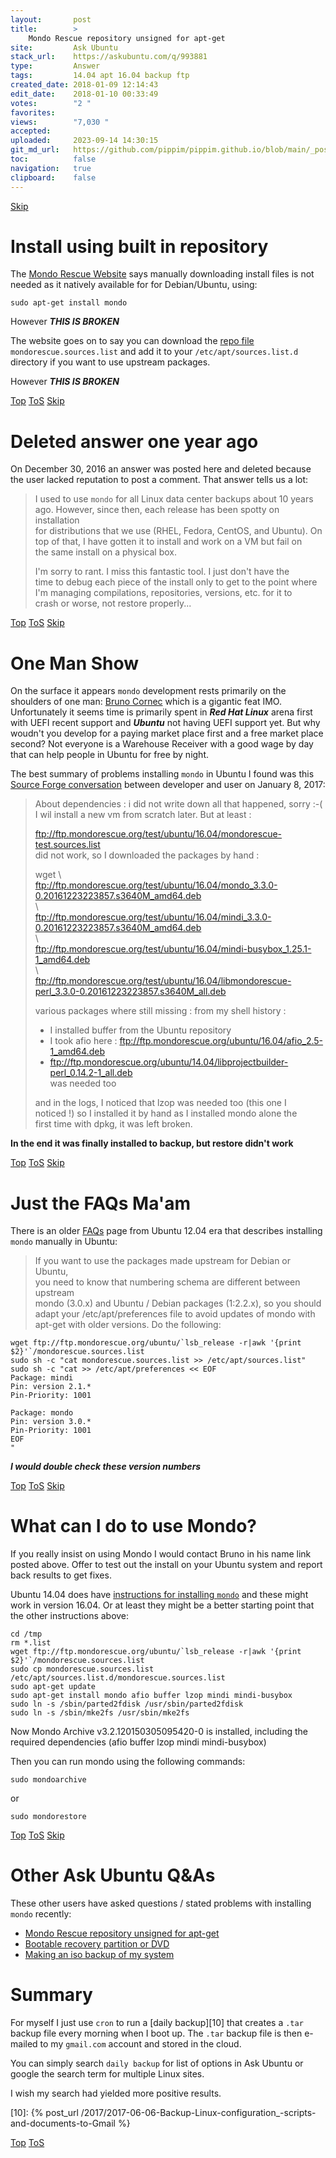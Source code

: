 ```yaml
---
layout:       post
title:        >
    Mondo Rescue repository unsigned for apt-get
site:         Ask Ubuntu
stack_url:    https://askubuntu.com/q/993881
type:         Answer
tags:         14.04 apt 16.04 backup ftp
created_date: 2018-01-09 12:14:43
edit_date:    2018-01-10 00:33:49
votes:        "2 "
favorites:    
views:        "7,030 "
accepted:     
uploaded:     2023-09-14 14:30:15
git_md_url:   https://github.com/pippim/pippim.github.io/blob/main/_posts/2018/2018-01-09-Mondo-Rescue-repository-unsigned-for-apt-get.md
toc:          false
navigation:   true
clipboard:    false
---
```



<a id="hdr1"></a>
<div class="hdr-bar">  <a href="#hdr2">Skip</a></div>

# Install using built in repository

The [Mondo Rescue Website][1] says manually downloading install files is not needed as it natively available for for Debian/Ubuntu, using:

``` 
sudo apt-get install mondo
```

However ***THIS IS BROKEN***

The website goes on to say you can download the [repo file][2] `mondorescue.sources.list` and add it to your `/etc/apt/sources.list.d` directory if you want to use upstream packages. 

However ***THIS IS BROKEN***


<a id="hdr2"></a>
<div class="hdr-bar">  <a href="#">Top</a>  <a href="#hdr1">ToS</a>  <a href="#hdr3">Skip</a></div>

# Deleted answer one year ago

On December 30, 2016 an answer was posted here and deleted because the user lacked reputation to post a comment. That answer tells us a lot:

> I used to use `mondo` for all Linux data center backups about 10 years  
> ago. However, since then, each release has been spotty on installation  
> for distributions that we use (RHEL, Fedora, CentOS, and Ubuntu). On  
> top of that, I have gotten it to install and work on a VM but fail on  
> the same install on a physical box.  
>   
> I'm sorry to rant. I miss this fantastic tool. I just don't have the  
> time to debug each piece of the install only to get to the point where  
> I'm managing compilations, repositories, versions, etc. for it to  
> crash or worse, not restore properly...  


<a id="hdr3"></a>
<div class="hdr-bar">  <a href="#">Top</a>  <a href="#hdr2">ToS</a>  <a href="#hdr4">Skip</a></div>

# One Man Show

On the surface it appears `mondo` development rests primarily on the shoulders of one man: [Bruno Cornec][3] which is a gigantic feat IMO. Unfortunately it seems time is primarily spent in ***Red Hat Linux*** arena first with UEFI recent support and ***Ubuntu*** not having UEFI support yet. But why woudn't you develop for a paying market place first and a free market place second? Not everyone is a Warehouse Receiver with a good wage by day that can help people in Ubuntu for free by night.

The best summary of problems installing `mondo` in Ubuntu I found was this [Source Forge conversation][4] between developer and user on January 8, 2017:

> About dependencies : i did not write down all that happened, sorry :-(  
> I  wil install a new vm from scratch later. But at least :  
>   
> ftp://ftp.mondorescue.org/test/ubuntu/16.04/mondorescue-test.sources.list  
> did not work, so I downloaded the packages by hand :  
>   
> wget \  
> ftp://ftp.mondorescue.org/test/ubuntu/16.04/mondo_3.3.0-0.20161223223857.s3640M_amd64.deb  
> \  
> ftp://ftp.mondorescue.org/test/ubuntu/16.04/mindi_3.3.0-0.20161223223857.s3640M_amd64.deb  
> \  
> ftp://ftp.mondorescue.org/test/ubuntu/16.04/mindi-busybox_1.25.1-1_amd64.deb  
> \  
> ftp://ftp.mondorescue.org/test/ubuntu/16.04/libmondorescue-perl_3.3.0-0.20161223223857.s3640M_all.deb  
>   
> various packages where still missing : from my shell history :  
> - I installed buffer from the Ubuntu repository  
> - I took afio here : ftp://ftp.mondorescue.org/ubuntu/16.04/afio_2.5-1_amd64.deb  
> -  ftp://ftp.mondorescue.org/ubuntu/14.04/libprojectbuilder-perl_0.14.2-1_all.deb  
> was needed too  
>   
> and in the logs, I noticed that lzop was needed too (this one I  
> noticed  !) so I installed it by hand as I installed mondo alone the  
> first time with dpkg, it was left broken.  

**In the end it was finally installed to backup, but restore didn't work**


<a id="hdr4"></a>
<div class="hdr-bar">  <a href="#">Top</a>  <a href="#hdr3">ToS</a>  <a href="#hdr5">Skip</a></div>

# Just the FAQs Ma'am

There is an older [FAQs][5] page from Ubuntu 12.04 era that describes installing `mondo` manually in Ubuntu:

> If you want to use the packages made upstream for Debian or Ubuntu,  
> you need to know that numbering schema are different between upstream  
> mondo (3.0.x) and Ubuntu / Debian packages (1:2.2.x), so you should  
> adapt your /etc/apt/preferences file to avoid updates of mondo with  
> apt-get with older versions. Do the following:  

``` 
wget ftp://ftp.mondorescue.org/ubuntu/`lsb_release -r|awk '{print $2}'`/mondorescue.sources.list
sudo sh -c "cat mondorescue.sources.list >> /etc/apt/sources.list"
sudo sh -c "cat >> /etc/apt/preferences << EOF
Package: mindi
Pin: version 2.1.*
Pin-Priority: 1001

Package: mondo
Pin: version 3.0.*
Pin-Priority: 1001
EOF
"
```

***I would double check these version numbers***


<a id="hdr5"></a>
<div class="hdr-bar">  <a href="#">Top</a>  <a href="#hdr4">ToS</a>  <a href="#hdr6">Skip</a></div>

# What can I do to use Mondo?

If you really insist on using Mondo I would contact Bruno in his name link posted above. Offer to test out the install on your Ubuntu system and report back results to get fixes.

Ubuntu 14.04 does have [instructions for installing `mondo`][6] and these might work in version 16.04. Or at least they might be a better starting point that the other instructions above:

``` 
cd /tmp
rm *.list
wget ftp://ftp.mondorescue.org/ubuntu/`lsb_release -r|awk '{print $2}'`/mondorescue.sources.list
sudo cp mondorescue.sources.list /etc/apt/sources.list.d/mondorescue.sources.list
sudo apt-get update
sudo apt-get install mondo afio buffer lzop mindi mindi-busybox
sudo ln -s /sbin/parted2fdisk /usr/sbin/parted2fdisk
sudo ln -s /sbin/mke2fs /usr/sbin/mke2fs
```

Now Mondo Archive v3.2.120150305095420-0 is installed, including the required dependencies (afio buffer lzop mindi mindi-busybox)

Then you can run mondo using the following commands:

``` 
sudo mondoarchive
```

or

``` 
sudo mondorestore
```


<a id="hdr6"></a>
<div class="hdr-bar">  <a href="#">Top</a>  <a href="#hdr5">ToS</a>  <a href="#hdr7">Skip</a></div>

# Other Ask Ubuntu Q&As

These other users have asked questions / stated problems with installing `mondo` recently:

- [Mondo Rescue repository unsigned for apt-get][7]
- [Bootable recovery partition or DVD][8]
- [Making an iso backup of my system][9]

# Summary

For myself I just use `cron` to run a [daily backup][10] that creates a `.tar` backup file every morning when I boot up. The `.tar` backup file is then e-mailed to my `gmail.com` account and stored in the cloud.

You can simply search `daily backup` for list of options in Ask Ubuntu or google the search term for multiple Linux sites.

I wish my search had yielded more positive results.


  [1]: http://www.mondorescue.org/downloads.shtml
  [2]: ftp://ftp.mondorescue.org/debian/
  [3]: https://brunocornec.wordpress.com/2016/04/29/mondorescue-3-2-2-is-finally-available/
  [4]: https://sourceforge.net/p/mondo/mailman/message/35591945/
  [5]: http://trac.mondorescue.org/wiki/FAQ#Q11DoesmondoworkwithDebianUbuntudistributions
  [6]: https://help.ubuntu.com/community/MondoMindi
  [7]: https://askubuntu.com/questions/781970/mondo-rescue-repository-unsigned-for-apt-get
  [8]: https://askubuntu.com/questions/962597/bootable-recovery-partition-or-dvd
  [9]: https://askubuntu.com/questions/781738/making-an-iso-backup-of-my-system/781755#781755
  [10]: {% post_url /2017/2017-06-06-Backup-Linux-configuration_-scripts-and-documents-to-Gmail %}


<a id="hdr7"></a>
<div class="hdr-bar">  <a href="#">Top</a>  <a href="#hdr6">ToS</a></div>

